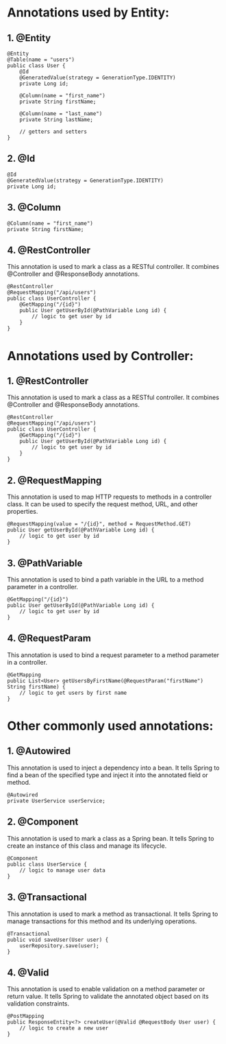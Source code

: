 # Annotations used by Entity:
## 1. @Entity
```
@Entity
@Table(name = "users")
public class User {
    @Id
    @GeneratedValue(strategy = GenerationType.IDENTITY)
    private Long id;
    
    @Column(name = "first_name")
    private String firstName;
    
    @Column(name = "last_name")
    private String lastName;
    
    // getters and setters
}
```

## 2. @Id
```
@Id
@GeneratedValue(strategy = GenerationType.IDENTITY)
private Long id;
```

## 3. @Column
```
@Column(name = "first_name")
private String firstName;
```

## 4. @RestController
This annotation is used to mark a class as a RESTful controller. 
It combines @Controller and @ResponseBody annotations.
```
@RestController
@RequestMapping("/api/users")
public class UserController {
    @GetMapping("/{id}")
    public User getUserById(@PathVariable Long id) {
        // logic to get user by id
    }
}
```

# Annotations used by Controller:
## 1. @RestController
This annotation is used to mark a class as a RESTful controller. 
It combines @Controller and @ResponseBody annotations.
```
@RestController
@RequestMapping("/api/users")
public class UserController {
    @GetMapping("/{id}")
    public User getUserById(@PathVariable Long id) {
        // logic to get user by id
    }
}
```

## 2. @RequestMapping 
This annotation is used to map HTTP requests to methods in a controller class. 
It can be used to specify the request method, URL, and other properties.
```
@RequestMapping(value = "/{id}", method = RequestMethod.GET)
public User getUserById(@PathVariable Long id) {
    // logic to get user by id
}
```

## 3. @PathVariable 
This annotation is used to bind a path variable in the URL to a method parameter in a controller.
```
@GetMapping("/{id}")
public User getUserById(@PathVariable Long id) {
    // logic to get user by id
}
```

## 4. @RequestParam
This annotation is used to bind a request parameter to a method parameter in a controller.
```
@GetMapping
public List<User> getUsersByFirstName(@RequestParam("firstName") String firstName) {
    // logic to get users by first name
}
```

# Other commonly used annotations:
## 1. @Autowired
This annotation is used to inject a dependency into a bean. 
It tells Spring to find a bean of the specified type and inject it into the annotated field or method.
```
@Autowired
private UserService userService;
```

## 2. @Component 
This annotation is used to mark a class as a Spring bean. It tells Spring to create an instance of this class and manage its lifecycle.
```
@Component
public class UserService {
    // logic to manage user data
}
```

## 3. @Transactional 
This annotation is used to mark a method as transactional. 
It tells Spring to manage transactions for this method and its underlying operations.
```
@Transactional
public void saveUser(User user) {
    userRepository.save(user);
}
```

## 4. @Valid 
This annotation is used to enable validation on a method parameter or return value. It tells Spring to validate the annotated object based on its validation constraints.
```
@PostMapping
public ResponseEntity<?> createUser(@Valid @RequestBody User user) {
    // logic to create a new user
}
```